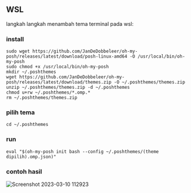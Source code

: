 ## WSL
langkah langkah menambah tema terminal pada wsl:

### install 
```
sudo wget https://github.com/JanDeDobbeleer/oh-my-posh/releases/latest/download/posh-linux-amd64 -O /usr/local/bin/oh-my-posh
sudo chmod +x /usr/local/bin/oh-my-posh
mkdir ~/.poshthemes
wget https://github.com/JanDeDobbeleer/oh-my-posh/releases/latest/download/themes.zip -O ~/.poshthemes/themes.zip
unzip ~/.poshthemes/themes.zip -d ~/.poshthemes
chmod u+rw ~/.poshthemes/*.omp.*
rm ~/.poshthemes/themes.zip
```
### pilih tema 
```
cd ~/.poshthemes
```
### run
```
eval "$(oh-my-posh init bash --config ~/.poshthemes/(theme dipilih).omp.json)"
```
### contoh hasil

![Screenshot 2023-03-10 112923](https://user-images.githubusercontent.com/86828535/224240368-52ec607e-71c0-46e7-b689-f31d573d2230.png)


